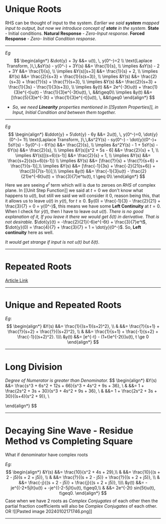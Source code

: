 
# Unique Roots
RHS can be thought of input to the system.
*Earlier we said **system** mapped input to output, but now we introduce concept of **state** in the system*.
**State** - Initial conditions.
**Natural Response** - *Zero-Input response*.
**Forced Response** - *Zero- Initial Condition response*.
***
*Eg* $$
\begin{align*}
&\dot{y} + 3y &&= u(t), \, y(0^-)=2 \\
\text{Laplace Transform, }\,\,&sY(s) - y(0^-) + 3Y(s) &&= \frac{1}{s}, \\
\implies &sY(s) - 2 + 3Y &&= \frac{1}{s}, \\
\implies &Y(s)[s+3] &&= \frac{1}{s} + 2, \\
\implies &Y(s) &&= \frac{2}{s+3} + \frac{1}{s(s+3)}, \\
\implies &Y(s) &&= \frac{2}{s+3} + \frac{?}{s} + \frac{?}{s+3}, \\
\implies &Y(s) &&= \frac{2}{s+3} + \frac{1}{3s} - \frac{1}{3(s+3)}, \\
\implies &y(t) &&= 2e^{-3t}u(t) + \frac{1}{3}e^{-t}u(t) - \frac{1}{3}e^{-3t}u(t), \, &&t\geq0\\
\implies &y(t) &&= [\frac{5}{3}e^{-3t} + \frac{1}{3}e^{-t}]u(t), \, &&t\geq0
\end{align*}
$$
- *So, we need **Linearity** properties mentioned in [[System Properties]], in Input, Initial Condition and between them together.*
***
*Eg* $$
\begin{align*}
&\ddot{y} + 5\dot{y} - 6y &&= 2u(t), \, y(0^-)=0, \dot{y}(0^-)= 1\\
\text{Laplace Transform, }\,\,&s^2Y(s) - sy(0^-) - \dot{y}(0^-)+ 5sY(s) - 5y(0^-) - 6Y(s) &&= \frac{2}{s}, \\
\implies &s^2Y(s) - 1 + 5sY(s) - 6Y(s) &&= \frac{2}{s}, \\
\implies &Y(s)[s^2 + 5s - 6] &&= \frac{2}{s} + 1, \\
\implies &Y(s)[(s+6)(s-1)] &&= \frac{2}{s} + 1, \\
\implies &Y(s) &&= \frac{s+2}{s(s+6)(s-1)} \\
\implies &Y(s) &&= [\frac{?}{s} + \frac{?}{s+6} + \frac{?}{s-1}],\\
\implies &Y(s) &&= [\frac{-1}{3s} + \frac{-2}{21(s+6)} + \frac{3}{7(s-1)}],\\ 
\implies &y(t) &&= \frac{-1}{3}u(t) - \frac{2}{21}e^{-6t}u(t) + \frac{3}{7}e^tu(t), t \geq 0\\
\end{align*}
$$Here we are seeing $e^t$ term which will is due to zeroes on $RHS$ of complex plane.
In [[Unit Step Function]] we said at $t = 0$ we don't know what happens to $u(t)$, but still we said we will consider it $0$, reason being this, that it allows us to leave $u(t)$ in $y(t)$, for $t\geq 0$.
$y(0) = \frac{-1}{3} - \frac{2}{21} + \frac{3}{7} = 0 = y(0^-)$, this means we have some **Left Continuity** at $t=0$.
When I check for $\dot{y}(t)$, then I have to leave out $u(t)$. *There is no good explanation of it, If you leave it there we would get $\delta(t)$ in derivative. That is not desirable.*
$\dot{y}(t) = -\frac{2}{21}(-6)e^{-6t} + \frac{3}{7}e^t$,
$\dot{y}(0) = \frac{4}{7} + \frac{3}{7} = 1 = \dot{y}(0^-)$. So, **Left continuity** here as well.

*It would get strange if input is not $u(t)$ but $\delta(t)$*.
***
# Repeated Roots
[Article Link](https://lpsa.swarthmore.edu/BackGround/PartialFraction/RootsRepeat.html)
***
# Unique and Repeated Roots
*Eg*:
$$
\begin{align*}
&Y(s) &&= \frac{1}{(s+1)(s+2)^2}, \\
& &&= \frac{?}{s+1} + \frac{?}{s+2} + \frac{?}{(s+2)^2}, \\
& &&= \frac{1}{s+1} + \frac{-1}{s+2} + \frac{-1}{(s+2)^2}. \\\\
&y(t) &&= [e^{-t} - (1+t)e^{-2t}]u(t), t \ge 0
\end{align*}
$$

***
# Long Division

*Degree of Numerator is greater than Denominator.*
$$
\begin{align*}
&Y(s) &&= \frac{s^3 + 6s^2 + 12s + 66}{s^3 + 4s^2 + 9s + 36}, \\
& &&= 1 + \frac{2s^2 + 3s + 30}{s^3 + 4s^2 + 9s + 36}, \\
& &&= 1 + \frac{2s^2 + 3s + 30}{(s+4)(s^2 + 9)}, \\

\end{align*}
$$
***
# Decaying Sine Wave - Residue Method vs Completing Square

What if denominator have complex roots

*Eg:*
$$
\begin{align*}
&Y(s) &&= \frac{10}{s^2 + 4s + 29},\\
& &&= \frac{10}{(s + 2 - j5)(s + 2 + j5)}, \\
& &&= \frac{?}{(s + 2 - j5)} + \frac{?}{(s + 2 + j5)}, \\
& &&= \frac{-j}{(s + 2 - j5)} + \frac{j}{(s + 2 + j5)}, \\\\
&y(t) &&= -je^{(-2+5j)t}u(t) + -je^{(-2-5j)t}u(t), t\geq0,\\
& &&= 2e^{-2t} sin(5t)u(t), t\geq0.
\end{align*}
$$
Case when we have $2$ roots as *Complex Conjugates* of each other then the partial fraction coefficients will also be *Complex Conjugates* of each other.
OR
![[Pasted image 20240102171746.png]]
***
